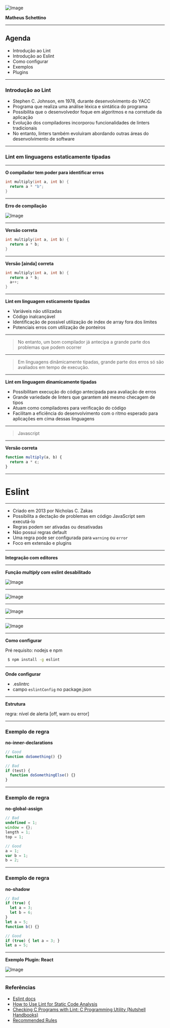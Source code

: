 ![Image](assets/images/1a.png)

**Matheus Schettino** <br />

---

## Agenda

- Introdução ao Lint
- Introdução ao Eslint
- Como configurar
- Exemplos
- Plugins

---

### Introdução ao Lint

- Stephen C. Johnson, em 1978, durante desenvolvimento do YACC
- Programa que realiza uma análise léxica e sintática do programa
- Possibilita que o desenvolvedor foque em algoritmos e na corretude da aplicação
- Evolução dos compiladores incorporou funcionalidades de linters tradicionais
- No entanto, linters também evoluíram abordando outras áreas do desenvolvimento de software

---

### Lint em linguagens estaticamente tipadas

---

**O compilador tem poder para identificar erros**

```c
int multiply(int a, int b) {
  return a * "b";
}
```

---

**Erro de compilação**

![Image](assets/images/2.png)

---

**Versão correta**

```c
int multiply(int a, int b) {
  return a * b;
}
```

---

**Versão [ainda] correta**

```c
int multiply(int a, int b) {
  return a * b;
  a++;
}
```

---

**Lint em linguagem esticamente tipadas**

- Variáveis não utilizadas
- Código inalcançável
- Identificação de possível utilização de index de array fora dos limites
- Potenciais erros com utilização de ponteiros

---

> No entanto, um bom compilador já antecipa a grande parte dos problemas que podem ocorrer

---

> Em linguagens dinâmicamente tipadas, grande parte dos erros só são avaliados em tempo de execução.

---

**Lint em linguagem dinamicamente tipadas**

- Possibilitam execução do código antecipada para avaliação de erros
- Grande variedade de linters que garantem até mesmo checagem de tipos
- Atuam como compiladores para verificação do código
- Facilitam a eficiência do desenvolvimento com o ritmo esperado para aplicações em cima dessas linguagens

---

> Javascript

---

**Versão correta**

```js
function multiply(a, b) {
  return a * c;
}
```

---

# Eslint

---

- Criado em 2013 por Nicholas C. Zakas
- Possibilita a dectação de problemas em código JavaScript sem executá-lo
- Regras podem ser ativadas ou desativadas
- Não possui regras default
- Uma regra pode ser configurada para `warning` ou `error`
- Foco em extensão e plugins

---

**Integração com editores**

---

**Função _multiply_ com eslint desabilitado**

![Image](assets/images/2a.png)

---

![Image](assets/images/3.png)

---

![Image](assets/images/4.png)

---

![Image](assets/images/5.png)

---

**Como configurar**

Pré requisito: nodejs e npm

```sh
 $ npm install -g eslint
```

---

**Onde configurar**

- .eslintrc
- campo `eslintConfig` no package.json

---

**Estrutura**

regra: nível de alerta [off, warn ou error]

---

### Exemplo de regra

**no-inner-declarations**

```javascript
// Good
function doSomething() {}

// Bad
if (test) {
  function doSomethingElse() {}
}
```

---

### Exemplo de regra

**no-global-assign**

```javascript
// Bad
undefined = 1;
window = {};
length = 1;
top = 1;

// Good
a = 1;
var b = 1;
b = 2;
```

---

### Exemplo de regra

**no-shadow**

```javascript
// Bad
if (true) {
  let a = 3;
  let b = 6;
}
let a = 5;
function b() {}

// Good
if (true) { let a = 3; }
let a = 5;
```

---

 **Exemplo Plugin: React**

 ![Image](assets/images/6.png)

---

<!-- REFERÊNCIAS -->

### Referências

- [Eslint docs](https://eslint.org/)
- [How to Use Lint for Static Code Analysis](https://barrgroup.com/Embedded-Systems/How-To/Lint-Static-Analysis-Tool)
- [Checking C Programs with Lint: C Programming Utility (Nutshell Handbooks)](https://www.amazon.com/Checking-Programs-Lint-Ian-Darwin/dp/0937175307/netrino)
- [Recommended Rules](https://github.com/eslint/eslint/blob/master/conf/eslint-recommended.js)
